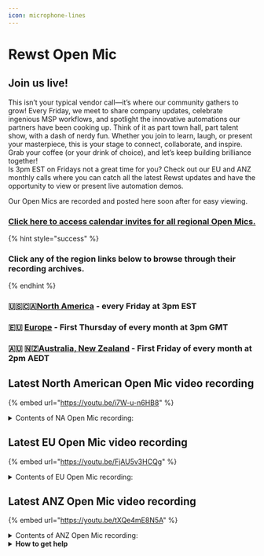 ```yaml
---
icon: microphone-lines
---
```


# Rewst Open Mic

##

## **Join us live!**

This isn’t your typical vendor call—it’s where our community gathers to grow! Every Friday, we meet to share company updates, celebrate ingenious MSP workflows, and spotlight the innovative automations our partners have been cooking up. Think of it as part town hall, part talent show, with a dash of nerdy fun. Whether you join to learn, laugh, or present your masterpiece, this is your stage to connect, collaborate, and inspire. Grab your coffee (or your drink of choice), and let’s keep building brilliance together!\
Is 3pm EST on Fridays not a great time for you? Check out our EU and ANZ monthly calls where you can catch all the latest Rewst updates and have the opportunity to view or present live automation demos.

Our Open Mics are recorded and posted here soon after for easy viewing.&#x20;

### [Click here to access calendar invites for all regional Open Mics.](https://go.rew.st/open-mic?hs_preview=BFeQDWBI-187816500244)

{% hint style="success" %}
### Click any of the region links below to browse through their recording archives.
{% endhint %}

### 🇺🇸🇨🇦[North America](roc-open-mics-north-america/) - every Friday at 3pm EST

### 🇪🇺 [Europe](roc-open-mics-europe/) - First Thursday of every month at 3pm GMT

### 🇦🇺 🇳🇿[Australia, New Zealand](roc-open-mics-oceania/) - First Friday of every month at 2pm AEDT



## Latest North American Open Mic video recording

{% embed url="https://youtu.be/i7W-u-n6HB8" %}

<details>

<summary>Contents of NA Open Mic recording:</summary>

* 🎙️ The session opens with a welcome from Aharon, who emphasizes the importance of asking questions for MSP success and highlights the upcoming FLOW event.
* 💬 Ashe introduces the technical nature of the session and hands it off to George, who encourages attendance at FLOW and shares community best practices.
* 📱 Brooke provides a developer update, showcasing new app builder features, dashboard improvements, and workflow filtering upgrades.
* 🔧 Riggs details a major fix that significantly reduced workflow initialization failures through backend optimizations.
* 📊 Brooke presents a new workflow executions widget for the dashboard, clarifying its recent launch and data availability.
* 🛠️ George gives a demo of new app builder features including updated themes, reset buttons, background customization, and layout presets.
* 🧰 JP introduces a new Windows Patch Deployer crate and previews upcoming marketplace additions, including BitLocker-focused workflows.
* 🎓 Clea shares certification shoutouts, upcoming training, a course preview, and tips for navigating unfinished courses in CluckU.
* 🏃 Ben demos a wellness contest workflow that integrates forms, Slack, SQL, and block kit to create an interactive engagement tool.
* 📋 Hunter presents a workflow that ensures ConnectWise tasks are completed, automatically notifies users, and prevents duplicates with Ginga logic.
* 🔁 Derek shares a subworkflow for setting ticket statuses in ConnectWise using board lookups and status name-to-ID matching.
* ⚙️ Stuart walks through a dramatically optimized auditing workflow for client devices using SQL caching and ID normalization.
* 🗣️ The open mic begins with Aharon teasing surprises for FLOW, including ideas like a promotional chicken suit for the event.
* 🧪 Andrew raises an issue with DNS Filter user retrieval, which sparks a group troubleshooting session about API limitations and endpoint access.
* 🧵 Jeffrey demos a mirrored ticketing system and gets help resolving an issue with duplicate notes through custom field locking suggestions.
* 🎤 The session closes with open Q\&A and final comments from Aharon about the upcoming FLOW keynote and conference excitement.

</details>

## Latest EU Open Mic video recording

{% embed url="https://youtu.be/FjAU5v3HCQg" %}

<details>

<summary>Contents of EU Open Mic recording:</summary>

* 📢 Rewst’s Tampa conference is announced, with reminders to register soon due to limited tickets and accommodations, plus mentions of secret side events and a call for attendees to connect.
* 💬 Discord is emphasized as a core support and knowledge-sharing hub, with private MSP channels and direct Rock team access for building tickets.
* 🧑‍🏫 George introduces the “Call to Cohorts” program for structured onboarding and invites experienced partners to serve as guest mentors.
* 📈 A business leaders focus group is launched to discuss strategic hiring and high-level automation ROI, with a sign-up form shared.
* 🧵 A new NinjaOne Discord channel is introduced, and attendees are invited to record Workflow Wednesday clips in exchange for Rewst swag.
* 🛠️ Danial shares product updates including a new StreamOne Ion integration, Freshdesk polling triggers, Proofpoint API enhancements, transform improvements, and a new workflow search/filter UI.
* 🎓 Lauren highlights new educational content including a video ROI course call, new certifications, course filtering improvements, and featured partner-created content.
* 🧰 JP and Paul share May's marketplace additions including Chocolatey, SuperOps support, disk space alerts, Org Chart Builder, Acronis script refactor, and SyncMonkey documentation support.
* 🔧 Paul demonstrates SyncMonkey integration, showing automatic documentation of environments, mailboxes, users, and groups with no manual setup required.
* 🔁 Brent from Cloudbox explains a robust error-handling framework using listeners, adaptive cards, Teams alerts, and fallback triggers, also addressing marketplace learnings and improvements.
* 🔂 Rainard presents a reusable workflow that avoids redundant tickets for recurring issues and introduces an acknowledgment flow to suppress alerts as needed.
* 🔗 Tim and Charlie describe a Microsoft PAL onboarding automation using app registrations, Datau execution, SQL syncing, and webhook communication to replace manual steps.
* 🧠 Daniel showcases a ConnectWise enhancement that allows engineers to re-run OpenAI ticket analysis from the UI, with other toolbox refinements shared.
* 🎤 The session wraps with thanks to all presenters, reminders of cohort and focus group sign-ups, and a look ahead to the next Open Mic.

</details>

## Latest ANZ Open Mic video recording

{% embed url="https://youtu.be/tXQe4mE8N5A" %}

<details>

<summary>Contents of ANZ Open Mic recording:</summary>

* 👋 The session begins with a welcome and reminder about Open Mic logistics.
* 📚 New training courses and certifications are introduced, with Discord badges and LinkedIn certificates.
* 🧰 Marketplace adds Chocolatey, SuperOps, Acronis, and SyncMonkey documentation crates.
* 🔍 Jake demos improved workflow filtering and showcases new transform actions for sorting and formatting.
* 🔌 A walkthrough of the TD Synnex integration setup and execution is presented.
* 🔄 Ray builds a live workflow for handling Microsoft Graph API paging using OData links.
* 🧪 Jake walks through creating a custom integration using OpenAPI specs and Swagger tools using CIPP as an example.
* 💬 The session closes with Q\&A, a feature request for form variable display, and a call for feedback.

</details>

<details>

<summary><strong>How to get help</strong></summary>

* 💬 Chat (Discord): [https://discord.gg/rewst​​ ](https://discord.gg/rewst%E2%80%8B%E2%80%8B)
  * Private #\{{ msp \}} channel
  * \#the-kewp
* 🎫 Submit Tickets to: the\_roc@rewst.io
* 📝 Feature Request + Integration Requests: [https://rewst.canny.io/](https://rewst.canny.io/)

**CLUCK UNIVERSITY – REWST TRAINING:**&#x20;

* 👨‍🏫 Live Instructor-Led Training: [https://calendly.com/cluck-u/](https://calendly.com/cluck-u/)
* 🏁 Rewst Foundations Training: [https://docs.rewst.help/cluck-university/rewst-foundations-10x](https://docs.rewst.help/cluck-university/rewst-foundations-10x)
* ▶️ On-demand Videos: [https://docs.rewst.help/cluck-university/rewst-foundations-10x](https://docs.rewst.help/cluck-university/rewst-foundations-10x)

**DOCS:**&#x20;

* 🥚 Rewst Docs: [https://docs.rewst.help ](https://docs.rewst.help)
* ⛩️ Jinja Docs: [https://jinja.palletsprojects.com/](https://jinja.palletsprojects.com/)

**KEY LINKS:**&#x20;

* 📝 Feature Request + Integration Requests: [https://rewst.canny.io/](https://rewst.canny.io/)

</details>

